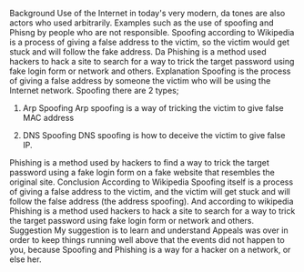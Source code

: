 
Background
 Use of the Internet in today's very modern, da tones are also actors who used arbitrarily. Examples such as the use of spoofing and Phisng by people who are not responsible. Spoofing according to Wikipedia is a process of giving a false address to the victim, so the victim would get stuck and will follow the fake address. Da Phishing is a method used hackers to hack a site to search for a way to trick the target password using fake login form or network and others.
Explanation
Spoofing is the process of giving a false address by someone the victim who will be using the Internet network.
Spoofing there are 2 types;
1. Arp Spoofing
Arp spoofing is a way of tricking the victim to give false MAC address

2. DNS Spoofing
DNS spoofing is how to deceive the victim to give false IP.

Phishing is a method used by hackers to find a way to trick the target password using a fake login form on a fake website that resembles the original site.
Conclusion
According to Wikipedia Spoofing itself is a process of giving a false address to the victim, and the victim will get stuck and will follow the false address (the address spoofing). And according to wikipedia Phishing is a method used hackers to hack a site to search for a way to trick the target password using fake login form or network and others.
Suggestion
My suggestion is to learn and understand Appeals was over in order to keep things running well above that the events did not happen to you, because Spoofing and Phishing is a way for a hacker on a network, or else her.
